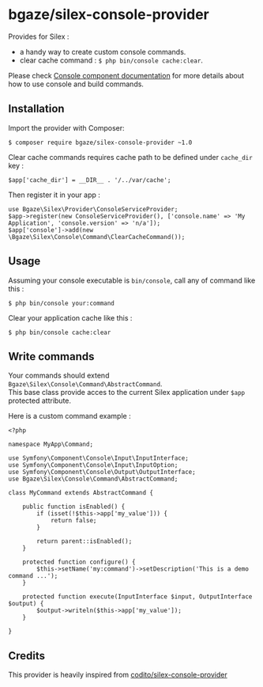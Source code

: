 # bgaze/silex-console-provider

Provides for Silex :

* a handy way to create custom console commands. 
* clear cache command : `$ php bin/console cache:clear`.

Please check [Console component documentation][1] for more details about how to use console and build commands.

## Installation

Import the provider with Composer:

    $ composer require bgaze/silex-console-provider ~1.0

Clear cache commands requires cache path to be defined under `cache_dir` key :

    $app['cache_dir'] = __DIR__ . '/../var/cache';

Then register it in your app :

    use Bgaze\Silex\Provider\ConsoleServiceProvider;
    $app->register(new ConsoleServiceProvider(), ['console.name' => 'My Application', 'console.version' => 'n/a']);
    $app['console']->add(new \Bgaze\Silex\Console\Command\ClearCacheCommand());

## Usage

Assuming your console executable is `bin/console`, call any of command like this :

    $ php bin/console your:command

Clear your application cache like this :

    $ php bin/console cache:clear
    
## Write commands

Your commands should extend `Bgaze\Silex\Console\Command\AbstractCommand`.  
This base class provide acces to the current Silex application under `$app` protected attribute.

Here is a custom command example :

    <?php

    namespace MyApp\Command;

    use Symfony\Component\Console\Input\InputInterface;
    use Symfony\Component\Console\Input\InputOption;
    use Symfony\Component\Console\Output\OutputInterface;
    use Bgaze\Silex\Console\Command\AbstractCommand;

    class MyCommand extends AbstractCommand {

        public function isEnabled() {
            if (isset(!$this->app['my_value'])) {
                return false;
            }

            return parent::isEnabled();
        }

        protected function configure() {
            $this->setName('my:command')->setDescription('This is a demo command ...');
        }

        protected function execute(InputInterface $input, OutputInterface $output) {
            $output->writeln($this->app['my_value']);
        }

    }

## Credits

This provider is heavily inspired from [codito/silex-console-provider][2]

[1]: http://symfony.com/doc/current/components/console/introduction.html
[2]: https://github.com/CoditoNet/silex-console-provider